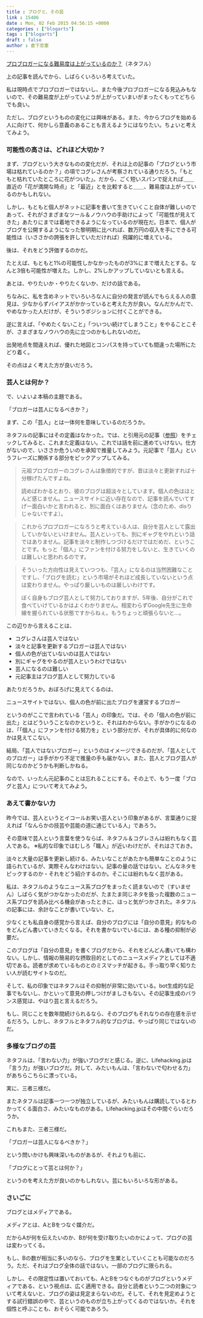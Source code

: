 ```yaml
---
title : ブログと、その芸
link : 15406
date : Mon, 02 Feb 2015 04:56:15 +0000
categories : ["blogarts"]
tags : ["blogarts"]
draft : false
author : 倉下忠憲
---
```


<a href="http://netafull.net/blog/049211.html" target="_blank">プロブロガーになる難易度は上がっているのか？</a>（ネタフル）

上の記事を読んでから、しばらくいろいろ考えていた。

私は現時点でプロブロガーではないし、また今後プロブロガーになる見込みもないので、その難易度が上がっていようが上がっていまいがまったくもってどちらでも良い。

ただし、ブログというものの変化には興味がある。また、今からブログを始める人に向けて、何かしら意義のあることも言えるようにはなりたい。ちょいと考えてみよう。

<H3>可能性の高さは、どれほど大切か？</H3>

まず、ブログという大きなものの変化だが、それは上の記事の「ブログという市場は枯れているのか？」の項でコグレさんが考察されている通りだろう。「もともと枯れていたところに花がついた」。だから、ごく短いスパンで捉えれば＿＿直近の「花が満開な時点」と「最近」とを比較すると＿＿、難易度は上がっているのかもしれない。

しかし、もともと個人がネットに記事を書いて生きていくこと自体が難しいのであって、それがさまざまなツール＆ノウハウの手助けによって「可能性が見えてきた」あたりにまでは着地できるようになっているのが現在だ。日本で、個人がブログを公開するようになった黎明期に比べれば、数万円の収入を手にできる可能性は（いささかの誇張を許していただければ）飛躍的に増えている。

後は、それをどう評価するのかだ。

たとえば、もともと1%の可能性しかなかったものが3%にまで増えたとする。なんと3倍も可能性が増えた。しかし、2%しかアップしていないとも言える。

あとは、やりたいか・やりたくないか、だけの話である。

ちなみに、私を含めネットでいろいろな人に自分の発言が読んでもらえる人の意見は、少なからずバイアスがかかっていると考えた方が良い。なんだかんだで、やめなかった人だけが、そういうポジションに付くことができる。

逆に言えば、「やめたくないこと」「ついつい続けてしまうこと」をやることこそが、さまざまなノウハウの先に立つのかもしれないのだ。

出発地点を間違えれば、優れた地図とコンパスを持っていても間違った場所にたどり着く。

その点はよく考えた方が良いだろう。

<H3>芸人とは何か？</H3>

で、いよいよ本稿の主題である。

「ブロガーは芸人になるべきか？」

まず、この「芸人」とは一体何を意味しているのだろうか。

ネタフルの記事にはその定義はなかった。では、と引用元の記事（<a href="http://www.ikedahayato.com/20150128/20077060.html" target="_blank">参照</a>）をチェックしてみると、これまた定義はない。これでは話を前に進めていけない。仕方がないので、いささか危ういのを承知で推量してみよう。元記事で「芸人」というフレーズに関係する部分をピックアップしてみる。

<blockquote>元祖プロブロガーのコグレさんは象徴的ですが、昔は淡々と更新すれば十分稼げたんですよね。

読めばわかるとおり、彼のブログは超淡々としています。個人の色はほとんど感じません。ニュースサイトに近い存在なので、記事を読んでいてすげー面白いかと言われると、別に面白くはありません（念のため、disりじゃないですよ）。</blockquote>

<blockquote>これからプロブロガーになろうと考えている人は、自分を芸人として露出していかないといけません。芸人といっても、別にギャグをやれという話ではありません。記事を淡々と制作しつづけるだけではだめだ、ということです。もっと「個人」にファンを付ける努力をしないと、生きていくのは難しいと思われるのです。
</blockquote>
 
<blockquote>そういった方向性は見えていつつも、「芸人」になるのは当然困難なことですし、「ブログを読む」という市場がそれほど成長していないという点は変わりません。やっぱり厳しいものは厳しいわけです。

ぼく自身もブログ芸人として努力しておりますが、5年後、自分がこれで食べていけているかはよくわかりません。相変わらずGoogle先生に生命線を握られている状態ですからねぇ。もうちょっと頑張らないと…。</blockquote>

この辺りから言えることは、

<ul>
<li>コグレさんは芸人ではない</li>
<li>淡々と記事を更新するブロガーは芸人ではない</li>
<li>個人の色が出ていないのは芸人ではない</li>
<li>別にギャグをやるのが芸人というわけではない</li>
<li>芸人になるのは難しい</li>
<li>元記事主はブログ芸人として努力している</li>
</ul>

あたりだろうか。おぼろげに見えてくるのは、

ニュースサイトではない、個人の色が前に出たブログを運営するブロガー

というのがここで言われている「芸人」の印象だ。では、その「個人の色が前に出た」とはどういうことなのかというと、それはわからない。手がかりになるのは、「「個人」にファンを付ける努力を」という部分だが、それが具体的に何なのかは見えてこない。

結局、「芸人ではないブロガー」というのはイメージできるのだが、「芸人としてのブロガー」は手がかり不足で推量の手も届かない。また、芸人とブログ芸人が同じなのかどうかも判断しかねる。

なので、いったん元記事のことは忘れることにする。その上で、もう一度「ブログと芸人」について考えてみよう。

<H3>あえて書かない力</H3>

昨今では、芸人というとイコールお笑い芸人という印象があるが、言葉通りに捉えれば「なんらかの技芸や芸能の道に通じている人」であろう。

その意味で芸人という言葉を使うならば、ネタフル＆コグレさんは紛れもなく芸人である。
※私的な印象ではむしろ「職人」が近いわけだが、それはさておき。

淡々と大量の記事を更新し続ける、みたいなことがあたかも簡単なことのように語られているが、実際そんなわけはない。記事の量の話ではない。どんなネタをピックするのか・それをどう紹介するのか。そこには紛れもなく芸がある。

私は、ネタフルのようなニュース系ブログをまったく読まないので（すいません）しばらく気がつかなかったのだが、たまたま同じネタを扱った複数のニュース系ブログを読み比べる機会があったときに、はっと気がつかされた。ネタフルの記事には、余計なことが書いていない、と。

少なくとも私自身の感覚から言えば、自分のブログには「自分の意見」的なものをどんどん書いていきたくなる。それを書かないでいるには、ある種の抑制が必要だ。

このブログは「自分の意見」を書くブログだから、それをどんどん書いても構わない。しかし、情報の簡易的な摂取目的としてのニュースメディアとしては不適切である。読者が求めているものとのミスマッチが起きる。手っ取り早く知りたい人が読むサイトなのだ。

そして、私の印象ではネタフルはその抑制が非常に効いている。bot生成的な記事でもないし、かといって意見の押しつけがましさもない。その記事生成のバランス感覚は、やはり芸と言えるだろう。

もし、同じことを数年間続けられるなら、そのブログもそれなりの存在感を示せるだろう。しかし、ネタフルとネタフル的なブログは、やっぱり同じではないのだ。

<H3>多様なブログの芸</H3>

ネタフルは、「言わない力」が強いブログだと感じる。逆に、Lifehacking.jpは「言う力」が強いブログだ。対して、みたいもんは、「言わないで匂わせる力」があちらこちらに漂っている。

実に、三者三様だ。

またネタフルは記事一つ一つが独立しているが、みたいもんは購読しているとわかってくる面白さ、みたいなものがある。Lifehacking.jpはその中間ぐらいだろうか。

これもまた、三者三様だ。

「ブロガーは芸人になるべきか？」

という問いかけも興味深いものがあるが、それよりも前に、

「ブログにとって芸とは何か？」

というのを考えた方が良いのかもしれない。芸にもいろいろな形がある。

<H3>さいごに</H3>

ブログとはメディアである。

メディアとは、AとBをつなぐ媒介だ。

だからAが何を伝えたいのか、Bが何を受け取りたいのかによって、ブログの芸は変わってくる。

もし、Bの数が相当に多いのなら、ブログを生業としていくことも可能なのだろう。ただ、それはブログ全体の話ではない。一部のブログに限られる。

しかし、その限定性は置いておいても、AとBをつなぐものがブログというメディアである、という視点は、広く適用できる。自分と読者という二つの対象について考えないと、ブログの姿は見定まらないのだ。そして、それを見定めようとする試行錯誤の中で、芸というのものが立ち上がってくるのではないか。それを個性と呼ぶことも、おそらく可能であろう。






